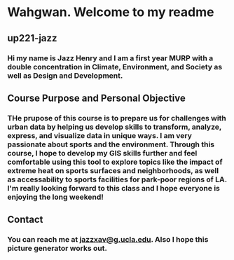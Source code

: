 # Wahgwan. Welcome to my readme
## up221-jazz
### Hi my name is Jazz Henry and I am a first year MURP with a double concentration in **Climate, Environment, and Society** as well as **Design and Development**. 
## Course Purpose and Personal Objective
### THe prupose of this course is to prepare us for challenges with urban data by helping us develop skills to transform, analyze, express, and visualize data in unique ways. I am very passionate about sports and the environment. Through this course, I hope to develop my GIS skills further and feel comfortable using this tool to explore topics like the impact of extreme heat on sports surfaces and neighborhoods, as well as accessability to sports facilities for park-poor regions of LA. I'm really looking forward to this class and I hope everyone is enjoying the long weekend!
## Contact
### You can reach me at jazzxav@g.ucla.edu. Also I hope this picture generator works out.
